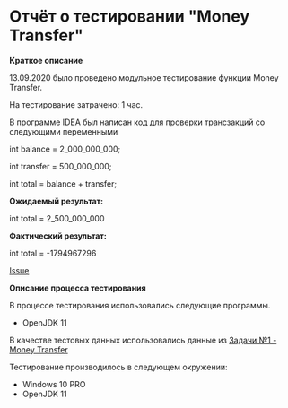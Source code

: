 # Отчёт о тестировании "Money Transfer"

**Краткое описание**

13.09.2020 было проведено модульное тестирование функции Money Transfer.

На тестирование затрачено: 1 час.

В программе IDEA был написан код для проверки трансзакций со следующими переменными 

int balance = 2_000_000_000;

int transfer = 500_000_000;

int total = balance + transfer;

**Ожидаемый результат:**

int total = 2_500_000_000

**Фактический результат:**

int total = -1794967296

[Issue](https://github.com/AndreyShitikoff/Money-Transfer/issues/1)

**Описание процесса тестирования**

В процессе тестирования использовались следующие программы.

* OpenJDK 11

В качестве тестовых данных использовались данные из  [Задачи №1 - Money Transfer](https://github.com/netology-code/javaqa-homeworks/tree/master/programming)


Тестирование производилось в следующем окружении:

* Windows 10 PRO
* OpenJDK 11